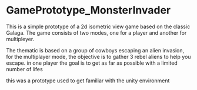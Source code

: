 # GamePrototype_MonsterInvader

This is a simple prototype of a 2d isometric view game based on the classic Galaga. The game consists of two modes, one for a player and another for multipleyer.

The thematic is based on a group of cowboys escaping an alien invasion, for the multiplayer mode, the objective is to gather 3 rebel aliens to help you escape. in one player the goal is to get as far as possible with a limited number of lifes





this was a prototype used to get familiar with the unity environment
